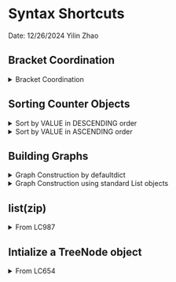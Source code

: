 # Syntax Shortcuts

Date: 12/26/2024
Yilin Zhao

## Bracket Coordination

<details>
<summary>Bracket Coordination</summary>

### Explanation

```python
def isValid(self, s):
    if not s:
        return True
        
    stack = []
    brackets = {')':'(', ']':'[', '}':'{'}
    
    for char in s:
        if char in '([{':
            stack.append(char)
        elif char in ')]}':
            if not stack or stack[-1] != brackets[char]:
                return False
            stack.pop()
            
    return len(stack) == 0
```


</details>

## Sorting Counter Objects


<details>
<summary>Sort by VALUE in DESCENDING order</summary>

### Explanation

```python
from collections import Counter

counter = Counter({'apple': 4, 'banana': 2, 'orange': 5})

# Sort by values in descending order
sorted_by_value = sorted(counter.items(), key=lambda x: x[1], reverse=True)
print(sorted_by_value)
```

WILL PRINT OUT:

```python
[('orange', 5), ('apple', 4), ('banana', 2)]
```

</details>

<details>
<summary>Sort by VALUE in ASCENDING order</summary>

### Explanation

```python
# Sort by values in ascending order
sorted_by_value_asc = sorted(counter.items(), key=lambda x: x[1])
print(sorted_by_value_asc)
```

WILL PRINT OUT:

```python
[('banana', 2), ('apple', 4), ('orange', 5)]
```

</details>

## Building Graphs

<details>
<summary>Graph Construction by defaultdict</summary>

### Explanation

```python
from collections import defaultdict

def build_graph(numCourses, prerequisites):
    graph = defaultdict(list)
    for course, prereq in prerequisites:
        graph[prereq].append(course)
    return graph

graph = build_graph(4, [[1,0],[2,1],[3,2]])
print(graph)
```

It would print out:

```python
{
    0: [1],  # Course 0 → Course 1
    1: [2],  # Course 1 → Course 2
    2: [3]   # Course 2 → Course 3
}


```

</details>

<details>
<summary>Graph Construction using standard List objects</summary>

### Explanation

```python
def build_graph(numCourses, prerequisites):
    graph = [[] for _ in range(numCourses)]  # List of empty lists
    for course, prereq in prerequisites:
        graph[prereq].append(course)
    return graph

graph = build_graph(4, [[1,0],[2,1],[3,2]])
print(graph)

```

It would print out:

```python
[
    [1],  # Node 0 → 1
    [2],  # Node 1 → 2
    [3],  # Node 2 → 3
    []    # Node 3 has no outgoing edges
]



```

</details>

## list(zip)

<details>
<summary>From LC987</summary>

### Explanation

```python
        # Sort each column based on depths
        for i in range(len(result)):
            # Create pairs of (depth, val) and sort them
            pairs = list(zip(result_depths[i], result[i]))
            pairs.sort()  # This will sort by depth first, then by value
            # Update result with sorted values
            result[i] = [val for depth, val in pairs]
```

Pairs would look like:

```python
pairs = list(zip(result_depths[i], result[i]))
# pairs would look like:
# [(0, 3),  # (depth=0, value=3)
#  (1, 2),  # (depth=1, value=2)
#  (1, 4),  # (depth=1, value=4)
#  (2, 1)]  # (depth=2, value=1)
```

</details>

## Intialize a TreeNode object

<details>
<summary>From LC654</summary>

### Explanation

```python
        node=TreeNode()
```


</details>